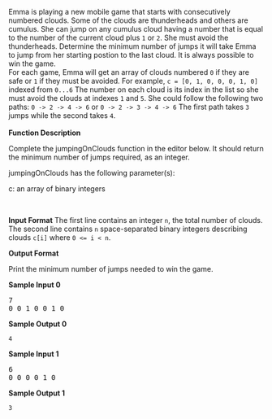 Emma is playing a new mobile game that starts with consecutively numbered clouds. Some of the clouds are thunderheads and others are cumulus. She can jump on any cumulus cloud having a number that is equal to the number of the current cloud plus `1` or `2`. She must avoid the thunderheads. Determine the minimum number of jumps it will take Emma to jump from her starting postion to the last cloud. It is always possible to win the game. <br/>
For each game, Emma will get an array of clouds numbered `0` if they are safe or `1` if they must be avoided. 
For example, `c = [0, 1, 0, 0, 0, 1, 0]` indexed from `0...6`
The number on each cloud is its index in the list so she must avoid the clouds at indexes `1` and `5`. She could follow the following two paths:
`0 -> 2 -> 4 -> 6` or `0 -> 2 -> 3 -> 4 -> 6`
The first path takes `3` jumps while the second takes `4`.
<br/>
<br/>
**Function Description** <br/>

Complete the jumpingOnClouds function in the editor below. It should return the minimum number of jumps required, as an integer.

jumpingOnClouds has the following parameter(s):

c: an array of binary integers

<br/>

**Input Format**
The first line contains an integer `n`, the total number of clouds. The second line contains `n`  space-separated binary integers describing clouds `c[i]` where `0 <= i < n`.

**Output Format**

Print the minimum number of jumps needed to win the game.


**Sample Input 0**
<pre>
7
0 0 1 0 0 1 0
</pre>

**Sample Output 0**

`4`


**Sample Input 1**
<pre>
6
0 0 0 0 1 0
</pre>

**Sample Output 1**

`3`
